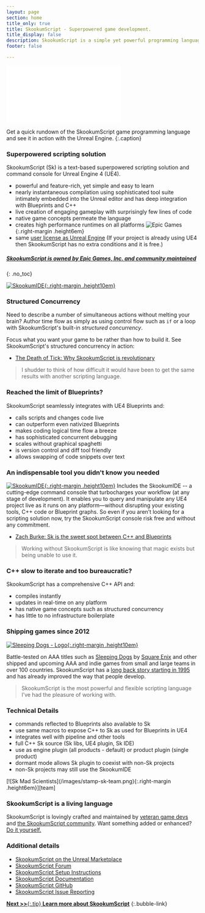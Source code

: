 ```yaml
---
layout: page
section: home
title_only: true
title: SkookumScript - Superpowered game development.
title_display: false
description: SkookumScript is a simple yet powerful programming language for creating amazing gameplay without melting your brain. Better coding through mad science!
footer: false

---
```

<div class='embed-container'>
  <iframe src="//player.vimeo.com/video/133828708" frameborder='0' webkitAllowFullScreen mozallowfullscreen allowFullScreen></iframe>
</div>

Get a quick rundown of the SkookumScript game programming language and see it in action with the Unreal Engine.
{:.caption}

<div markdown="1" class="popround">

### Superpowered scripting solution

SkookumScript (Sk) is a text-based superpowered scripting solution and command console for Unreal Engine 4 (UE4).

- powerful and feature-rich, yet simple and easy to learn
- nearly instantaneous compilation using sophisticated tool suite
  intimately embedded into the Unreal editor and has deep integration with Blueprints and C++
- live creation of engaging gameplay with surprisingly few lines of code
- native game concepts permeate the language
- creates high performance runtimes on all platforms ![Epic Games](/images/epic-games-logo-white-sm.png){:.right-margin .height6em} 
- same [user license as Unreal Engine][license] (If your project is already using UE4 then SkookumScript has no extra conditions and it is free.)

##### [SkookumScript is owned by Epic Games, Inc. and community maintained][acquired]
{: .no_toc}
</div>

<div markdown="1" class="focus">

[![SkookumIDE](/images/DeathOfTick.jpg){:.right-margin .height10em}][death-tick]
### Structured Concurrency
Need to describe a number of simultaneous actions without melting your brain? Author time flow as simply as using control flow such as `if` or a loop with SkookumScript's built-in _structured concurrency_.

Focus what you want your game to be rather than how to build it. See SkookumScript's structured concurrency in action:
- [The Death of Tick: Why SkookumScript is revolutionary][death-tick]

> I shudder to think of how difficult it would have been to get the same results with another scripting language.
</div>

### Reached the limit of Blueprints?

SkookumScript seamlessly integrates with UE4 Blueprints and:

- calls scripts and changes code live
- can outperform even nativized Blueprints
- makes coding logical time flow a breeze
- has sophisticated concurrent debugging
- scales without graphical spaghetti
- is version control and diff tool friendly
- allows swapping of code snippets over text

<div markdown="1" class="focus">

### An indispensable tool you didn't know you needed
[![SkookumIDE](/images/galleries/SkIDE-thumb.jpg){:.right-margin .height10em}](/images/galleries/SkookumIDE_Pro.png)
Includes the SkookumIDE -- a cutting-edge command console that turbocharges your workflow (at any stage of development). It enables you to query and manipulate any UE4 project live as it runs on any platform—without disrupting your existing tools, C++ code or Blueprint graphs. So even if you aren’t looking for a scripting solution now, try the SkookumScript console risk free and without any commitment.

- [Zach Burke: Sk is the sweet spot between C++ and Blueprints](https://www.quora.com/What-do-you-guys-think-of-skookumscript-programming-language/answer/Zachary-Burke-1)

>  Working without SkookumScript is like knowing that magic exists but being unable to use it.
</div>

### C++ slow to iterate and too bureaucratic?

SkookumScript has a comprehensive C++ API and:

- compiles instantly
- updates in real-time on any platform
- has native game concepts such as structured concurrency
- has little to no infrastructure boilerplate

<div markdown="1" class="focus">

### Shipping games since 2012
[![Sleeping Dogs - Logo](/images/SleepingDogsPortrait.jpg){:.right-margin .height10em}](/about/#sleeping-dogs)

Battle-tested on AAA titles such as [Sleeping Dogs](/about/#sleeping-dogs) by [Square Enix](http://www.square-enix.com/) and other shipped and upcoming AAA and indie games from small and large teams in over 100 countries. SkookumScript has a [long back story starting in 1995](/about/origin/) and has already improved the way that people develop.

> SkookumScript is the most powerful and flexible scripting language I’ve had the pleasure of working with.
</div>

### Technical Details

- commands reflected to Blueprints also available to Sk
- use same macros to expose C++ to Sk as used for Blueprints in UE4
- integrates well with pipeline and other tools
- full C++ Sk source (Sk libs, UE4 plugin, Sk IDE)
- use as engine plugin (all products - default) or product plugin (single product)
- dormant mode allows Sk plugin to coexist with non-Sk projects
- non-Sk projects may still use the SkookumIDE

<div markdown="1" class="focus">
[![Sk Mad Scientists](/images/stamp-sk-team.png){:.right-margin .height6em}][team]

### SkookumScript is a living language

SkookumScript is lovingly crafted and maintained by [veteran game devs][team] and [the SkookumScript community][forum]. Want something added or enhanced? [Do it yourself.](https://github.com/EpicSkookumScript/SkookumScript-Plugin)
</div>

### Additional details

- [SkookumScript on the Unreal Marketplace](https://www.unrealengine.com/marketplace/en-US/product/skookumscript)
- [SkookumScript Forum][forum]
- [SkookumScript Setup Instructions](/docs/ue4/setup/)
- [SkookumScript Documentation](/docs/)
- [SkookumScript GitHub](https://github.com/EpicSkookumScript/SkookumScript-Plugin)
- [SkookumScript Issue Reporting](https://github.com/EpicSkookumScript/SkookumScript-Plugin/issues)

[**Next >>**{:.tip} **Learn more about SkookumScript**](/about/)
{:.bubble-link}


[acquired]: /blog/2019/01-23-epic-aquires-agog/
[death-tick]: https://error454.com/2017/03/09/the-death-of-tick-ue4-the-future-of-programming/ "The death of tick"
[forum]: https://skookum.chat "The SkookumScript Community Run Forum"
[license]: https://www.unrealengine.com/en-US/eula "Unreal End User License"
[team]: /about/team/ "The SkookumScript Team - past and present"
